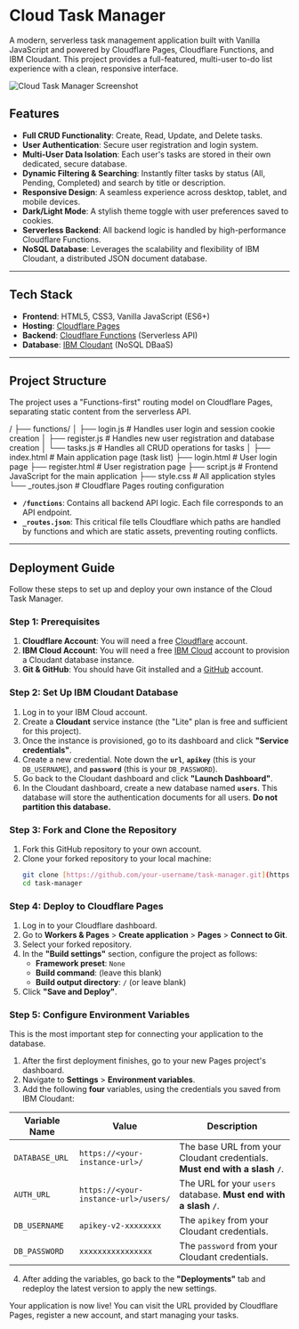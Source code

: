 # Cloud Task Manager

A modern, serverless task management application built with Vanilla JavaScript and powered by Cloudflare Pages, Cloudflare Functions, and IBM Cloudant. This project provides a full-featured, multi-user to-do list experience with a clean, responsive interface.

![Cloud Task Manager Screenshot](https://i.imgur.com/your-screenshot-url.png) <!-- Replace with an actual screenshot URL -->

## Features

- **Full CRUD Functionality**: Create, Read, Update, and Delete tasks.
- **User Authentication**: Secure user registration and login system.
- **Multi-User Data Isolation**: Each user's tasks are stored in their own dedicated, secure database.
- **Dynamic Filtering & Searching**: Instantly filter tasks by status (All, Pending, Completed) and search by title or description.
- **Responsive Design**: A seamless experience across desktop, tablet, and mobile devices.
- **Dark/Light Mode**: A stylish theme toggle with user preferences saved to cookies.
- **Serverless Backend**: All backend logic is handled by high-performance Cloudflare Functions.
- **NoSQL Database**: Leverages the scalability and flexibility of IBM Cloudant, a distributed JSON document database.

---

## Tech Stack

- **Frontend**: HTML5, CSS3, Vanilla JavaScript (ES6+)
- **Hosting**: [Cloudflare Pages](https://pages.cloudflare.com/)
- **Backend**: [Cloudflare Functions](https://developers.cloudflare.com/pages/functions/) (Serverless API)
- **Database**: [IBM Cloudant](https://www.ibm.com/cloud/cloudant) (NoSQL DBaaS)

---

## Project Structure

The project uses a "Functions-first" routing model on Cloudflare Pages, separating static content from the serverless API.


/
├── functions/
│   ├── login.js       # Handles user login and session cookie creation
│   ├── register.js    # Handles new user registration and database creation
│   └── tasks.js       # Handles all CRUD operations for tasks
│
├── index.html         # Main application page (task list)
├── login.html         # User login page
├── register.html      # User registration page
├── script.js          # Frontend JavaScript for the main application
├── style.css          # All application styles
└── _routes.json       # Cloudflare Pages routing configuration


- **`/functions`**: Contains all backend API logic. Each file corresponds to an API endpoint.
- **`_routes.json`**: This critical file tells Cloudflare which paths are handled by functions and which are static assets, preventing routing conflicts.

---

## Deployment Guide

Follow these steps to set up and deploy your own instance of the Cloud Task Manager.

### Step 1: Prerequisites

1.  **Cloudflare Account**: You will need a free [Cloudflare](https://dash.cloudflare.com/sign-up) account.
2.  **IBM Cloud Account**: You will need a free [IBM Cloud](https://cloud.ibm.com/registration) account to provision a Cloudant database instance.
3.  **Git & GitHub**: You should have Git installed and a [GitHub](https://github.com/) account.

### Step 2: Set Up IBM Cloudant Database

1.  Log in to your IBM Cloud account.
2.  Create a **Cloudant** service instance (the "Lite" plan is free and sufficient for this project).
3.  Once the instance is provisioned, go to its dashboard and click **"Service credentials"**.
4.  Create a new credential. Note down the **`url`**, **`apikey`** (this is your `DB_USERNAME`), and **`password`** (this is your `DB_PASSWORD`).
5.  Go back to the Cloudant dashboard and click **"Launch Dashboard"**.
6.  In the Cloudant dashboard, create a new database named **`users`**. This database will store the authentication documents for all users. **Do not partition this database.**

### Step 3: Fork and Clone the Repository

1.  Fork this GitHub repository to your own account.
2.  Clone your forked repository to your local machine:
    ```bash
    git clone [https://github.com/your-username/task-manager.git](https://github.com/your-username/task-manager.git)
    cd task-manager
    ```

### Step 4: Deploy to Cloudflare Pages

1.  Log in to your Cloudflare dashboard.
2.  Go to **Workers & Pages** > **Create application** > **Pages** > **Connect to Git**.
3.  Select your forked repository.
4.  In the **"Build settings"** section, configure the project as follows:
    - **Framework preset**: `None`
    - **Build command**: (leave this blank)
    - **Build output directory**: `/` (or leave blank)
5.  Click **"Save and Deploy"**.

### Step 5: Configure Environment Variables

This is the most important step for connecting your application to the database.

1.  After the first deployment finishes, go to your new Pages project's dashboard.
2.  Navigate to **Settings** > **Environment variables**.
3.  Add the following **four** variables, using the credentials you saved from IBM Cloudant:

| Variable Name   | Value                                                              | Description                                                                 |
| --------------- | ------------------------------------------------------------------ | --------------------------------------------------------------------------- |
| `DATABASE_URL`  | `https://<your-instance-url>/`                                     | The base URL from your Cloudant credentials. **Must end with a slash `/`**. |
| `AUTH_URL`      | `https://<your-instance-url>/users/`                               | The URL for your `users` database. **Must end with a slash `/`**.           |
| `DB_USERNAME`   | `apikey-v2-xxxxxxxx`                                               | The `apikey` from your Cloudant credentials.                                |
| `DB_PASSWORD`   | `xxxxxxxxxxxxxxxx`                                                 | The `password` from your Cloudant credentials.                              |

4.  After adding the variables, go back to the **"Deployments"** tab and redeploy the latest version to apply the new settings.

Your application is now live! You can visit the URL provided by Cloudflare Pages, register a new account, and start managing your tasks.
